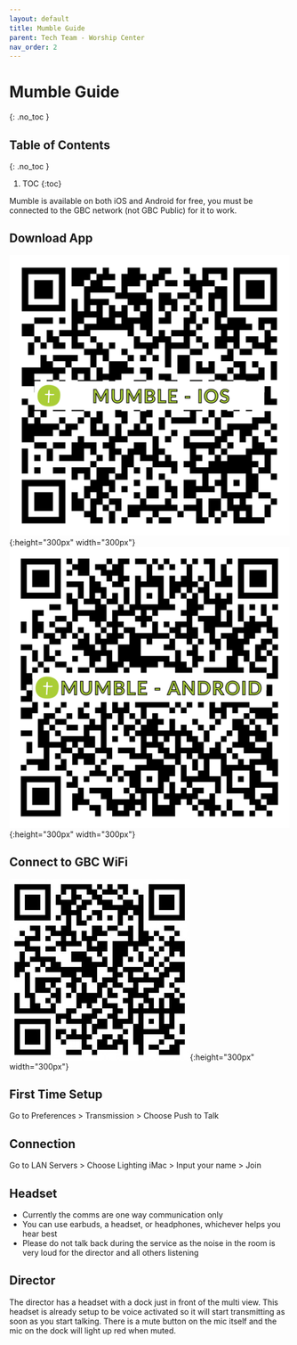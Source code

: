 ```yaml
---
layout: default
title: Mumble Guide
parent: Tech Team - Worship Center
nav_order: 2
---
```


# Mumble Guide
{: .no_toc }

## Table of Contents
{: .no_toc }

1. TOC
{:toc}

Mumble is available on both iOS and Android for free, you must be connected to the GBC network (not GBC Public) for it to work.

## Download App
![iOS](../assets/images/mumble-ios.png){:height="300px" width="300px"} ![Android](../assets/images/mumble-android.png){:height="300px" width="300px"}

## Connect to GBC WiFi
![GBC WiFi](../assets/images/gbc-wifi.jpeg){:height="300px" width="300px"}

## First Time Setup
Go to Preferences > Transmission > Choose Push to Talk

## Connection
Go to LAN Servers > Choose Lighting iMac > Input your name > Join

## Headset
- Currently the comms are one way communication only
- You can use earbuds, a headset, or headphones, whichever helps you hear best
- Please do not talk back during the service as the noise in the room is very loud for the director and all others listening


## Director
The director has a headset with a dock just in front of the multi view. This headset is already setup to be voice activated so it will start transmitting as soon as you start talking. There is a mute button on the mic itself and the mic on the dock will light up red when muted.
